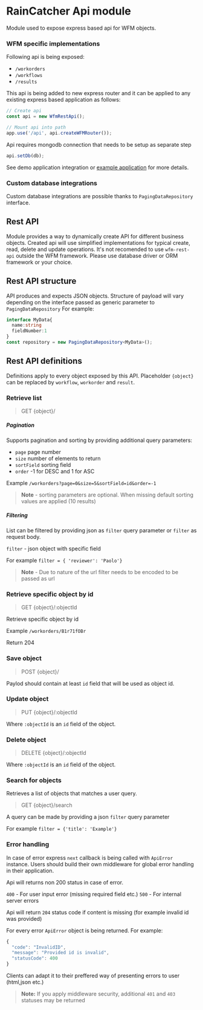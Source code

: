 # RainCatcher Api module

Module used to expose express based api for WFM objects.

### WFM specific implementations

Following api is being exposed:

- `/workorders`
- `/workflows`
- `/results`

This api is being added to new express router and it can be applied to any existing express based application
as follows:

```typescript
// Create api
const api = new WfmRestApi();

// Mount api into path
app.use('/api', api.createWFMRouter());
```

Api requires mongodb connection that needs to be setup as separate step

```typescript
api.setDb(db);
```
See demo application integration or [example application](https://github.com/feedhenry-raincatcher/raincatcher-core/tree/master/cloud/wfm-rest-api/example) for more details.

### Custom database integrations

Custom database integrations are possible thanks to `PagingDataRepository` interface.

## Rest API

Module provides a way to dynamically create API for different business objects.
Created api will use simplified implementations for typical create, read, delete and update operations. It's not recomended to use `wfm-rest-api` outside the WFM framework. Please use database driver or ORM framework or your choice.

## Rest API structure

API produces and expects JSON objects.
Structure of payload will vary depending on the interface passed as generic parameter to `PagingDataRepository`
For example:

```typescript
interface MyData{
  name:string
  fieldNumber:1
}
const repository = new PagingDataRepository<MyData>();
```

## Rest API definitions

Definitions apply to every object exposed by this API. Placeholder `{object}` can be replaced by `workflow`, `workorder` and `result`.

### Retrieve list

> GET {object}/

##### Pagination
Supports pagination and sorting by providing additional query parameters:

- `page` page number
- `size` number of elements to return
- `sortField` sorting field
- `order` -1 for DESC and 1 for ASC

Example `/workorders?page=0&size=5&sortField=id&order=-1`

> **Note** - sorting parameters are optional.  When missing default sorting values are applied (10 results)

##### Filtering

List can be filtered by providing json as `filter` query parameter or `filter` as request body.

`filter` - json object with specific field

For example `filter = { 'reviewer': 'Paolo'}`

> **Note** - Due to nature of the url filter needs to be encoded to be passed as url

### Retrieve specific object by id

> GET {object}/:objectId

Retrieve specific object by id

Example `/workorders/B1r71fOBr`

Return 204

### Save object

> POST {object}/

Paylod should contain at least `id` field that will be used as object id.

### Update object

> PUT {object}/:objectId

Where `:objectId` is an `id` field of the object.

### Delete object

> DELETE {object}/:objectId

Where `:objectId` is an `id` field of the object.

### Search for objects

Retrieves a list of objects that matches a user query.

> GET {object}/search

A query can be made by providing a json `filter` query parameter

For example `filter = {'title': 'Example'}`

### Error handling

In case of error express `next` callback is being called with `ApiError` instance.
Users should build their own middleware for global error handling in their application.

Api will returns non 200 status in case of error.

`400` - For user input error (missing required field etc.)
`500` - For internal server errors

Api will return `204` status code if content is missing (for example invalid id was provided)

For every error `ApiError` object is being returned.
For example:

```typescript
{
  "code": "InvalidID",
  "message": "Provided id is invalid",
  "statusCode": 400
}
```
Clients can adapt it to their preffered way of presenting errors to user (html,json etc.)

> **Note:** If you apply middleware security, additional  `401` and `403` statuses may be returned
